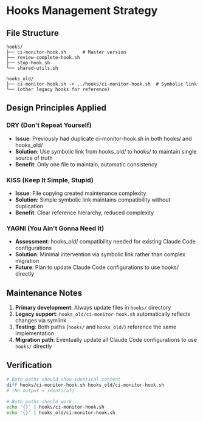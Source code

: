# Hooks Management Strategy

## File Structure
```
hooks/
├── ci-monitor-hook.sh      # Master version
├── review-complete-hook.sh
├── stop-hook.sh
└── shared-utils.sh

hooks_old/
├── ci-monitor-hook.sh -> ../hooks/ci-monitor-hook.sh  # Symbolic link
└── (other legacy hooks for reference)
```

## Design Principles Applied

### DRY (Don't Repeat Yourself)
- **Issue**: Previously had duplicate ci-monitor-hook.sh in both hooks/ and hooks_old/
- **Solution**: Use symbolic link from hooks_old/ to hooks/ to maintain single source of truth
- **Benefit**: Only one file to maintain, automatic consistency

### KISS (Keep It Simple, Stupid)  
- **Issue**: File copying created maintenance complexity
- **Solution**: Simple symbolic link maintains compatibility without duplication
- **Benefit**: Clear reference hierarchy, reduced complexity

### YAGNI (You Ain't Gonna Need It)
- **Assessment**: hooks_old/ compatibility needed for existing Claude Code configurations
- **Solution**: Minimal intervention via symbolic link rather than complex migration
- **Future**: Plan to update Claude Code configurations to use hooks/ directly

## Maintenance Notes

1. **Primary development**: Always update files in `hooks/` directory
2. **Legacy support**: `hooks_old/ci-monitor-hook.sh` automatically reflects changes via symlink
3. **Testing**: Both paths (`hooks/` and `hooks_old/`) reference the same implementation
4. **Migration path**: Eventually update all Claude Code configurations to use `hooks/` directly

## Verification
```bash
# Both paths should show identical content
diff hooks/ci-monitor-hook.sh hooks_old/ci-monitor-hook.sh
# (No output = identical)

# Both paths should work
echo '{}' | hooks/ci-monitor-hook.sh
echo '{}' | hooks_old/ci-monitor-hook.sh
```